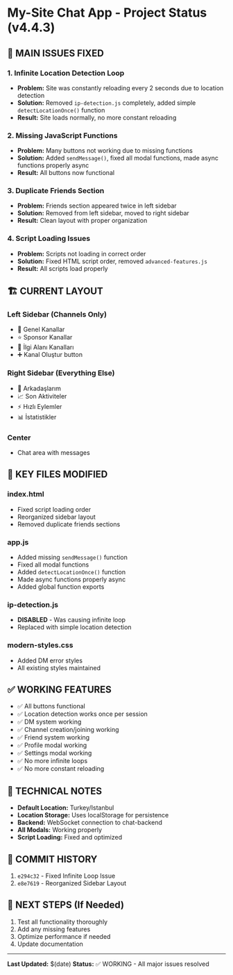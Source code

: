 # My-Site Chat App - Project Status (v4.4.3)

## 🎯 MAIN ISSUES FIXED

### 1. Infinite Location Detection Loop
- **Problem:** Site was constantly reloading every 2 seconds due to location detection
- **Solution:** Removed `ip-detection.js` completely, added simple `detectLocationOnce()` function
- **Result:** Site loads normally, no more constant reloading

### 2. Missing JavaScript Functions
- **Problem:** Many buttons not working due to missing functions
- **Solution:** Added `sendMessage()`, fixed all modal functions, made async functions properly async
- **Result:** All buttons now functional

### 3. Duplicate Friends Section
- **Problem:** Friends section appeared twice in left sidebar
- **Solution:** Removed from left sidebar, moved to right sidebar
- **Result:** Clean layout with proper organization

### 4. Script Loading Issues
- **Problem:** Scripts not loading in correct order
- **Solution:** Fixed HTML script order, removed `advanced-features.js`
- **Result:** All scripts load properly

## 🏗️ CURRENT LAYOUT

### Left Sidebar (Channels Only)
- 📢 Genel Kanallar
- ⭐ Sponsor Kanallar  
- 🎯 İlgi Alanı Kanalları
- ➕ Kanal Oluştur button

### Right Sidebar (Everything Else)
- 👥 Arkadaşlarım
- 📈 Son Aktiviteler
- ⚡ Hızlı Eylemler
- 📊 İstatistikler

### Center
- Chat area with messages

## 🔧 KEY FILES MODIFIED

### index.html
- Fixed script loading order
- Reorganized sidebar layout
- Removed duplicate friends sections

### app.js
- Added missing `sendMessage()` function
- Fixed all modal functions
- Added `detectLocationOnce()` function
- Made async functions properly async
- Added global function exports

### ip-detection.js
- **DISABLED** - Was causing infinite loop
- Replaced with simple location detection

### modern-styles.css
- Added DM error styles
- All existing styles maintained

## ✅ WORKING FEATURES

- ✅ All buttons functional
- ✅ Location detection works once per session
- ✅ DM system working
- ✅ Channel creation/joining working
- ✅ Friend system working
- ✅ Profile modal working
- ✅ Settings modal working
- ✅ No more infinite loops
- ✅ No more constant reloading

## 🚀 TECHNICAL NOTES

- **Default Location:** Turkey/Istanbul
- **Location Storage:** Uses localStorage for persistence
- **Backend:** WebSocket connection to chat-backend
- **All Modals:** Working properly
- **Script Loading:** Fixed and optimized

## 📝 COMMIT HISTORY

1. `e294c32` - Fixed Infinite Loop Issue
2. `e8e7619` - Reorganized Sidebar Layout

## 🎯 NEXT STEPS (If Needed)

1. Test all functionality thoroughly
2. Add any missing features
3. Optimize performance if needed
4. Update documentation

---
**Last Updated:** $(date)
**Status:** ✅ WORKING - All major issues resolved
